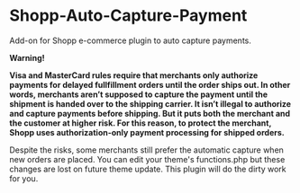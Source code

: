 Shopp-Auto-Capture-Payment
==========================

Add-on for Shopp e-commerce plugin to auto capture payments.

**Warning!**

**Visa and MasterCard rules require that merchants only authorize payments for delayed fullfillment orders until the order ships out. In other words, merchants aren’t supposed to capture the payment until the shipment is handed over to the shipping carrier. It isn’t illegal to authorize and capture payments before shipping. But it puts both the merchant and the customer at higher risk. For this reason, to protect the merchant, Shopp uses authorization-only payment processing for shipped orders.**

Despite the risks, some merchants still prefer the automatic capture when new orders are placed.
You can edit your theme's functions.php but these changes are lost on future theme update.
This plugin will do the dirty work for you.


